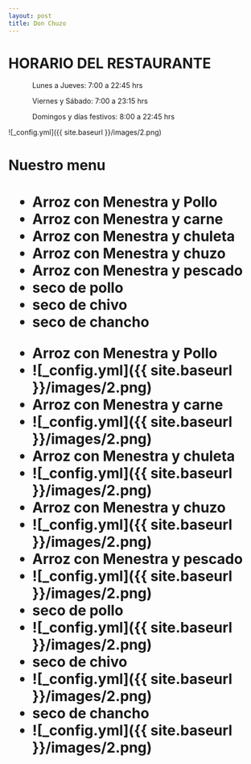 ```yaml
---
layout: post
title: Don Chuzo
---
```

<h1>HORARIO DEL RESTAURANTE</h1>

<ul><ol>Lunes a Jueves: 7:00 a 22:45 hrs</ol>
<ol>Viernes y Sábado: 7:00 a 23:15 hrs</ol>
<ol>Domingos y días festivos: 8:00 a 22:45 hrs</ol></ul>
![_config.yml]({{ site.baseurl }}/images/2.png)

<h1>Nuestro menu<h1>
<ul>
<li>Arroz con Menestra y Pollo</li>
<li>Arroz con Menestra y carne</li>
<li>Arroz con Menestra y chuleta</li>
<li>Arroz con Menestra y chuzo</li>
<li>Arroz con Menestra y pescado</li>
<li>seco de pollo</li>
<li>seco de chivo</li> 
<li>seco de chancho</li>
</ul>
<ul>
<li>Arroz con Menestra y Pollo</li>
<li>![_config.yml]({{ site.baseurl }}/images/2.png)</li>
<li>Arroz con Menestra y carne</li>
<li>![_config.yml]({{ site.baseurl }}/images/2.png)</li>
<li>Arroz con Menestra y chuleta</li>
<li>![_config.yml]({{ site.baseurl }}/images/2.png)</li>  
<li>Arroz con Menestra y chuzo</li>
<li>![_config.yml]({{ site.baseurl }}/images/2.png)</li>  
<li>Arroz con Menestra y pescado</li>
<li>![_config.yml]({{ site.baseurl }}/images/2.png)</li>  
<li>seco de pollo</li>
<li>![_config.yml]({{ site.baseurl }}/images/2.png)</li>  
<li>seco de chivo</li>
<li>![_config.yml]({{ site.baseurl }}/images/2.png)</li>  
<li>seco de chancho</li>
<li>![_config.yml]({{ site.baseurl }}/images/2.png)</li>   
</ul>

